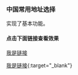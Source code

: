 ### 中国常用地址选择

实现了基本功能。

#### 点击下面链接查看效果
<a href="https://su739.github.io/china/" target="_blank">我是链接</a>

[我是链接](https://su739.github.io/china/){:target="_blank"}


